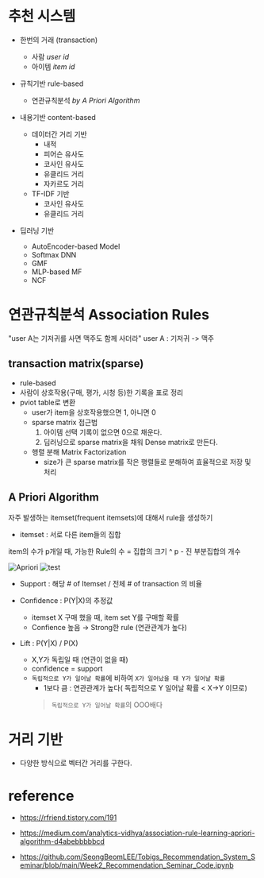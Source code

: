 # 추천 시스템

- 한번의 거래 (transaction)
  - 사람 _user id_
  - 아이템 _item id_


- 규칙기반 rule-based
  - 연관규칙분석 _by A Priori Algorithm_
- 내용기반 content-based
  - 데이터간 거리 기반
    - 내적
    - 피어슨 유사도
    - 코사인 유사도
    - 유클리드 거리
    - 자카르도 거리
  - TF-IDF 기반
    - 코사인 유사도
    - 유클리드 거리

 - 딥러닝 기반
   - AutoEncoder-based Model
   - Softmax DNN
   - GMF
   - MLP-based MF
   - NCF
   
# 연관규칙분석 Association Rules 
"user A는 기저귀를 사면 맥주도 함께 사더라"
user A : 기저귀 -> 맥주


## transaction matrix(sparse)
- rule-based
- 사람이 상호작용(구매, 평가, 시청 등)한 기록을 표로 정리
- pviot table로 변환
  - user가 item을 상호작용했으면 1, 아니면 0
  - sparse matrix 접근법
    1. 아이템 선택 기록이 없으면 0으로 채운다.
    2. 딥러닝으로 sparse matrix을 채워 Dense matrix로 만든다.
  - 행렬 분해 Matrix Factorization
    - size가 큰 sparse matrix를 작은 행렬들로 분해하여 효율적으로 저장 및 처리

## A Priori Algorithm
자주 발생하는 itemset(frequent itemsets)에 대해서 rule을 생성하기
- itemset : 서로 다른 item들의 집합

item의 수가 p개일 때, 가능한 Rule의 수 = 집합의 크기 ^ p - 진 부분집합의 개수


![Apriori](https://www.researchgate.net/publication/337999958/figure/fig1/AS:867641866604545@1583873349676/Formulae-for-support-confidence-and-lift-for-the-association-rule-X-Y.ppm)
![test](https://t1.daumcdn.net/cfile/tistory/273CDE3E573D68DF14)
- Support : 해당 # of Itemset / 전체 # of transaction 의 비율
- Confidence : P(Y|X)의 추정값
  - itemset X 구매 했을 때, item set Y를 구매할 확률
  - Confience 높음 → Strong한 rule (연관관계가 높다)

- Lift : P(Y|X) / P(X)
  - X,Y가 독립일 때 (연관이 없을 때)
  - confidence = support
  - `독립적으로 Y가 일어날 확률`에 비하여 `X가 일어났을 때 Y가 일어날 확률`
    - 1보다 큼 : 연관관계가 높다( 독립적으로 Y 일어날 확률 < X→Y 이므로)
    > `독립적으로 Y가 일어날 확률`의 OOO배다

# 거리 기반
- 다양한 방식으로 벡터간 거리를 구한다.




# reference

- https://rfriend.tistory.com/191
- https://medium.com/analytics-vidhya/association-rule-learning-apriori-algorithm-d4abebbbbbcd

- https://github.com/SeongBeomLEE/Tobigs_Recommendation_System_Seminar/blob/main/Week2_Recommendation_Seminar_Code.ipynb





